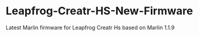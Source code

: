 # Leapfrog-Creatr-HS-New-Firmware
Latest Marlin firmware for Leapfrog Creatr Hs based on Marlin 1.1.9
